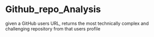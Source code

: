 # Github_repo_Analysis
given a GitHub users URL, returns the most technically complex and challenging repository from that users profile

